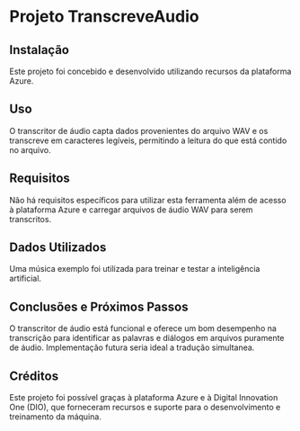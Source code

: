 # Projeto TranscreveAudio

## Instalação

Este projeto foi concebido e desenvolvido utilizando recursos da plataforma Azure.

## Uso

O transcritor de áudio capta dados provenientes do arquivo WAV e os transcreve em caracteres legíveis, permitindo a leitura do que está contido no arquivo.

## Requisitos

Não há requisitos específicos para utilizar esta ferramenta além de acesso à plataforma Azure e carregar arquivos de áudio WAV para serem transcritos.

## Dados Utilizados

Uma música exemplo foi utilizada para treinar e testar a inteligência artificial.

## Conclusões e Próximos Passos

O transcritor de áudio está funcional e oferece um bom desempenho na transcrição para identificar as palavras e diálogos em arquivos puramente de áudio. Implementação futura seria ideal a tradução simultanea.

## Créditos

Este projeto foi possível graças à plataforma Azure e à Digital Innovation One (DIO), que forneceram recursos e suporte para o desenvolvimento e treinamento da máquina.
